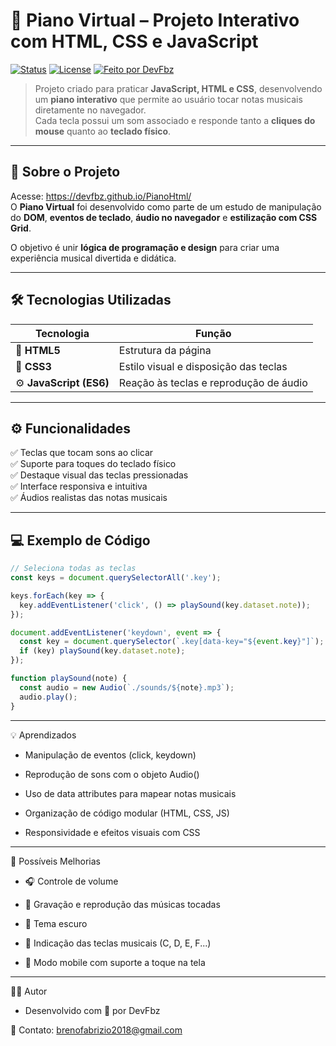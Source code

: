# 🎹 Piano Virtual – Projeto Interativo com HTML, CSS e JavaScript

[![Status](https://img.shields.io/badge/status-concluído-brightgreen)]()
[![License](https://img.shields.io/badge/license-MIT-blue)](./LICENSE)
[![Feito por DevFbz](https://img.shields.io/badge/feito%20por-DevFbz-8A2BE2)](https://github.com/DevFbz)

> Projeto criado para praticar **JavaScript, HTML e CSS**, desenvolvendo um **piano interativo** que permite ao usuário tocar notas musicais diretamente no navegador.  
> Cada tecla possui um som associado e responde tanto a **cliques do mouse** quanto ao **teclado físico**.

---

## 🧠 Sobre o Projeto
Acesse: https://devfbz.github.io/PianoHtml/ <br>
O **Piano Virtual** foi desenvolvido como parte de um estudo de manipulação do **DOM**, **eventos de teclado**, **áudio no navegador** e **estilização com CSS Grid**.

O objetivo é unir **lógica de programação e design** para criar uma experiência musical divertida e didática.

---

## 🛠️ Tecnologias Utilizadas

| Tecnologia | Função |
|-------------|---------|
| 🧩 **HTML5** | Estrutura da página |
| 🎨 **CSS3** | Estilo visual e disposição das teclas |
| ⚙️ **JavaScript (ES6)** | Reação às teclas e reprodução de áudio |

---

## ⚙️ Funcionalidades

✅ Teclas que tocam sons ao clicar  
✅ Suporte para toques do teclado físico  
✅ Destaque visual das teclas pressionadas  
✅ Interface responsiva e intuitiva  
✅ Áudios realistas das notas musicais  

---

## 💻 Exemplo de Código

```javascript
// Seleciona todas as teclas
const keys = document.querySelectorAll('.key');

keys.forEach(key => {
  key.addEventListener('click', () => playSound(key.dataset.note));
});

document.addEventListener('keydown', event => {
  const key = document.querySelector(`.key[data-key="${event.key}"]`);
  if (key) playSound(key.dataset.note);
});

function playSound(note) {
  const audio = new Audio(`./sounds/${note}.mp3`);
  audio.play();
}
```
---

💡 Aprendizados

  - Manipulação de eventos (click, keydown)

  - Reprodução de sons com o objeto Audio()

  - Uso de data attributes para mapear notas musicais

  - Organização de código modular (HTML, CSS, JS)

  - Responsividade e efeitos visuais com CSS

---

🔮 Possíveis Melhorias

  - 🎧 Controle de volume

  - 🎵 Gravação e reprodução das músicas tocadas

  - 🌙 Tema escuro

  - 🎼 Indicação das teclas musicais (C, D, E, F...)

  - 📱 Modo mobile com suporte a toque na tela

---

👨‍💻 Autor

  - Desenvolvido com 💜 por DevFbz

📧 Contato: brenofabrizio2018@gmail.com



